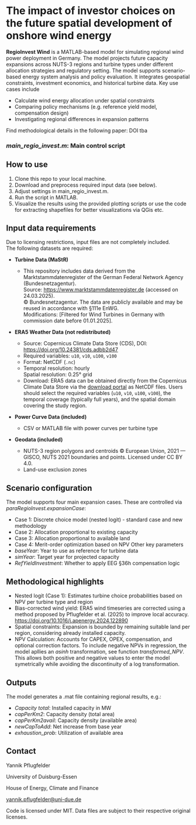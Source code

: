 # The impact of investor choices on the future spatial development of onshore wind energy

**RegioInvest Wind** is a MATLAB-based model for simulating regional wind power deployment in Germany. The model projects future capacity expansions across NUTS-3 regions and turbine types under different allocation strategies and regulatory setting.
The model supports scenario-based energy system analysis and policy evaluation. It integrates geospatial constraints, investment economics, and historical turbine data. Key use cases include
* Calculate wind energy allocation under spatial constraints
* Comparing policy mechanisms (e.g. reference yield model, compensation design)
* Investigating regional differences in expansion patterns

Find methodological details in the following paper: DOI tba

### _main_regio_invest.m_: Main control script

## How to use
1. Clone this repo to your local machine.
2. Download and preprocess required input data (see below).
3. Adjust settings in main_regio_invest.m.
4. Run the script in MATLAB.
5. Visualize the results using the provided plotting scripts or use the code for extracting shapefiles for better visualizations via QGis etc.

## Input data requirements

Due to licensing restrictions, input files are not completely included.  
The following datasets are required:

* **Turbine Data (MaStR)**
  * This repository includes data derived from the Marktstammdatenregister of the German Federal Network Agency (Bundesnetzagentur).  
Source: https://www.marktstammdatenregister.de (accessed on 24.03.2025).  
© Bundesnetzagentur. The data are publicly available and may be reused in accordance with §111e EnWG.  
Modifications: [Filtered for Wind Turbines in Germany with commission date before 01.01.2025].

* **ERA5 Weather Data (not redistributed)**
  - Source: Copernicus Climate Data Store (CDS), DOI: https://doi.org/10.24381/cds.adbb2d47
  - Required variables: `u10`, `v10`, `u100`, `v100`
  - Format: NetCDF (`.nc`)
  - Temporal resolution: hourly  
    Spatial resolution: 0.25° grid
  - Download: ERA5 data can be obtained directly from the Copernicus Climate Data Store via the
    [download portal](https://cds.climate.copernicus.eu) as NetCDF files. Users should select the
    required variables (`u10`, `v10`, `u100`, `v100`), the temporal coverage (typically full years),
    and the spatial domain covering the study region.

* **Power Curve Data (included)**
  * CSV or MATLAB file with power curves per turbine type

* **Geodata (included)**
  * NUTS-3 region polygons and centroids © European Union, 2021 — GISCO, NUTS 2021 boundaries and points. Licensed under CC BY 4.0.  
  * Land-use exclusion zones

## Scenario configuration
The model supports four main expansion cases. These are controlled via _paraRegioInvest.expansionCase_:
* Case 1: Discrete choice model (nested logit) - standard case and new methodology
* Case 2: Allocation proportional to existing capacity
* Case 3: Allocation proportional to available land
* Case 4: Merit-order optimization based on NPV
Other key parameters
* _baseYear_: Year to use as reference for turbine data
* _simYear_: Target year for projected capacity
* _RefYieldInvestment_: Whether to apply EEG §36h compensation logic

## Methodological highlights
* Nested logit (Case 1): Estimates turbine choice probabilities based on NPV per turbine type and region
* Bias-corrected wind yield: ERA5 wind timeseries are corrected using a method proposed by Pflugfelder et al. (2025) to improve local accuracy. https://doi.org/10.1016/j.apenergy.2024.122890
* Spatial constraints: Expansion is bounded by remaining suitable land per region, considering already installed capacity.
* NPV Calculation: Accounts for CAPEX, OPEX, compensation, and optional correction factors.
To include negative NPVs in regression, the model apllies an _asinh_ transformation, see function _transformed_NPV_. This allows both positive and negative values to enter the model symetrically while avoiding the discontinuity of a log transformation.

## Outputs
The model generates a .mat file containing regional results, e.g.:
* _Capacity total_: Installed capacity in MW
* _capPerKm2_: Capacity density (total area)
* _capPerKm2avail_: Capacity density (available area)
* _newCapToAdd_: Net increase from base year
* _exhaustion_prob_: Utilization of available area

## Contact
Yannik Pflugfelder

University of Duisburg-Essen

House of Energy, Climate and Finance

yannik.pflugfelder@uni-due.de

Code is licensed under MIT. Data files are subject to their respective original licenses.

